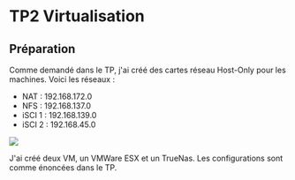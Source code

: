 # TP2 Virtualisation

## Préparation

Comme demandé dans le TP, j'ai créé des cartes réseau Host-Only pour les machines. Voici les réseaux :
- NAT : 192.168.172.0
- NFS : 192.168.137.0
- iSCI 1 : 192.168.139.0
- iSCI 2 : 192.168.45.0

![](https://i.imgur.com/MoIlV5Y.png)

J'ai créé deux VM, un VMWare ESX et un TrueNas. Les configurations sont comme énoncées dans le TP.

## 